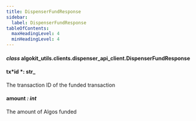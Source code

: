 ```yaml
---
title: DispenserFundResponse
sidebar:
  label: DispenserFundResponse
tableOfContents:
  maxHeadingLevel: 4
  minHeadingLevel: 4
---
```


#### _class_ algokit_utils.clients.dispenser_api_client.DispenserFundResponse

#### tx*id *: str\_

The transaction ID of the funded transaction

#### amount _: int_

The amount of Algos funded
